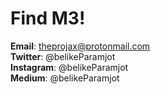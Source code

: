 # Find M3!

__Email__: theprojax@protonmail.com  
__Twitter__: @belikeParamjot  
__Instagram__: @belikeParamjot  
__Medium__: @belikeParamjot  
